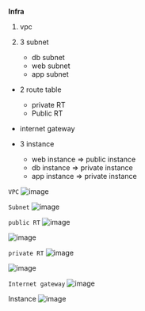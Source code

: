 **Infra**

1. vpc

2. 3 subnet
    - db subnet
    - web subnet
    - app subnet

- 2 route table
    - private RT
    - Public RT

- internet gateway

- 3 instance
    - web instance => public instance
    - db instance => private instance
    - app instance => private instance

`VPC`
![image](https://user-images.githubusercontent.com/91359308/222967617-40377fcf-4362-44c2-a147-862857d074dc.png)

`Subnet`
![image](https://user-images.githubusercontent.com/91359308/222967676-6cc93d72-e181-4258-b297-0766fb97553d.png)

`public RT`
![image](https://user-images.githubusercontent.com/91359308/222967749-5b15f597-f9a5-4a4f-86ee-9329a575ead7.png)

![image](https://user-images.githubusercontent.com/91359308/222967766-7854c995-4fcb-4443-b509-3d93739bb03e.png)

`private RT`
![image](https://user-images.githubusercontent.com/91359308/222967799-0630f2db-3ec6-4f40-92cb-f76e89a11eb6.png)

![image](https://user-images.githubusercontent.com/91359308/222967822-32c2e65c-a038-489d-8631-35dfed484e02.png)

`Internet gateway`
![image](https://user-images.githubusercontent.com/91359308/222967910-832296de-32a7-4abb-a4a2-b9fae3fd76ac.png)

Instance
![image](https://user-images.githubusercontent.com/91359308/222967948-66ae22e8-1373-4804-95a7-2915dc7dc972.png)

